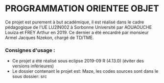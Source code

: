 # PROGRAMMATION ORIENTEE OBJET

Ce projet est purement à but académique, il est réalisé dans le cadre pédagogique de l'UE
LU2IN002 à Sorbonne Université par AOUAOUCHE Louiza et FREY Arthur en 2019.
Ce dernier a été encardré par monsieur Armel Jacques Nzekon, chargé de TD/TME.
 

### Consignes d'usage :
* Ce projet a été réalisé sous eclipse 2019-09 R (4.13.0) (éviter des versions inférieures)
* Le dossier contenant le projet est: Maze, les codes sources sont dans le sous dossier: src
